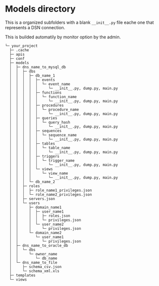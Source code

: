 # Models directory

This is a organized subfolders with a blank `__init__.py` file eache one that represents a DSN connection.

This is builded automatily by monitor option by the admin.

    └─ your_project
      ├─ .cache
      ├─ apis
      ├─ conf
      ├─ models
      │  ├─ dns_name_to_mysql_db
      │  │  ├─ dbs
      │  │  │  ├─ db_name_1
      │  │  │  │  ├─ events
      │  │  │  │  │  └─ event_name
      │  │  │  │  │     └─ __init__.py, dump.py, main.py
      │  │  │  │  ├─ functions
      │  │  │  │  │  └─ function_name
      │  │  │  │  │     └─ __init__.py, dump.py, main.py
      │  │  │  │  ├─ procedures
      │  │  │  │  │  └─ procedure_name
      │  │  │  │  │     └─ __init__.py, dump.py, main.py
      │  │  │  │  ├─ queries
      │  │  │  │  │  └─ query_hash
      │  │  │  │  │     └─ __init__.py, dump.py, main.py
      │  │  │  │  ├─ sequences
      │  │  │  │  │  └─ sequence_name
      │  │  │  │  │     └─ __init__.py, dump.py, main.py
      │  │  │  │  ├─ tables
      │  │  │  │  │  └─ table_name
      │  │  │  │  │     └─ __init__.py, dump.py, main.py
      │  │  │  │  ├─ triggers
      │  │  │  │  │  └─ trigger_name
      │  │  │  │  │     └─ __init__.py, dump.py, main.py
      │  │  │  │  └─ views
      │  │  │  │     └─ view_name
      │  │  │  │        └─ __init__.py, dump.py, main.py
      │  │  │  └─ db_name_2
      │  │  ├─ roles
      │  │  │  ├─ role_name1_privileges.json
      │  │  │  └─ role_name2_privileges.json
      │  │  ├─ servers.json
      │  │  └─ users
      │  │     ├─ domain_name1
      │  │     │  ├─ user_name1
      │  │     │  │  ├─ roles.json
      │  │     │  │  └─ privileges.json
      │  │     │  └─ user_name2
      │  │     │     └─ privileges.json
      │  │     └─ domain_name2
      │  │        └─ user_name1
      │  │           └─ privileges.json
      │  ├─ dns_name_to_oracle_db
      │  │  └─ dbs
      │  │     └─ owner_name
      │  │        └─ db_name
      │  └─ dns_name_to_file
      │     ├─ schema_csv.json
      │     └─ schema_xml.xls
      ├─ templates
      └─ views
